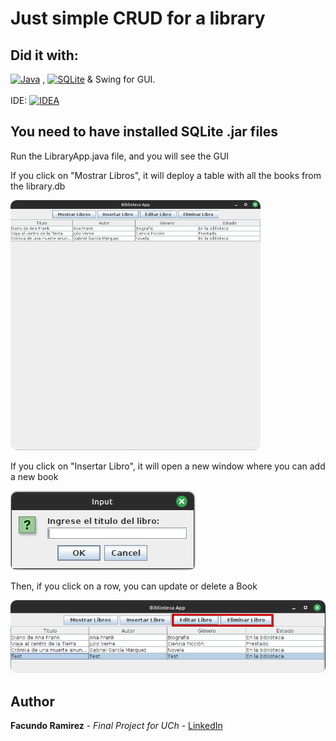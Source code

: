 # Just simple CRUD for a library

## Did it with:
 [![Java][Java.js]][Java-url] , [![SQLite][SQLite.js]][SQLite-url]   & Swing for GUI. 
<br>
<br>
IDE: [![IDEA][IDEA.js]][IDEA-url]


<!-- MARKDOWN LINKS & IMAGES -->
<!-- https://www.markdownguide.org/basic-syntax/#reference-style-links -->
[Java.js]: https://img.shields.io/badge/java-%23ED8B00.svg?style=for-the-badge&logo=openjdk&logoColor=white
[Java-url]: https://www.java.com/

[SQLite.js]: https://img.shields.io/badge/sqlite-%2307405e.svg?style=for-the-badge&logo=sqlite&logoColor=white
[SQLite-url]: https://www.sqlite.org/index.html

[IDEA.js]: https://img.shields.io/badge/IntelliJIDEA-000000.svg?style=for-the-badge&logo=intellij-idea&logoColor=white
[IDEA-url]: https://www.jetbrains.com/es-es/idea/


## You need to have installed SQLite .jar files
Run the LibraryApp.java file, and you will see the GUI
<p>If you click on "Mostrar Libros", it will deploy a table with all the books from the library.db</p>
<img style="border-radius: 10px" src="https://github.com/facuramirez7/library/blob/main/img/test.jpeg?raw=true" width="400" height="400" />

<p>If you click on "Insertar Libro", it will open a new window where you can add a new book</p>
<img style="border-radius: 10px" src="https://github.com/facuramirez7/library/blob/main/img/test2.png?raw=true" />

<p>Then, if you click on a row, you can update or delete a Book</p>
<img style="border-radius: 10px" src="https://github.com/facuramirez7/library/blob/main/img/test3.png?raw=true">


## Author
<b>Facundo Ramirez</b> - <i>Final Project for UCh</i> - <a href="https://www.linkedin.com/in/facundo-ramirez-dev/">LinkedIn</a>

